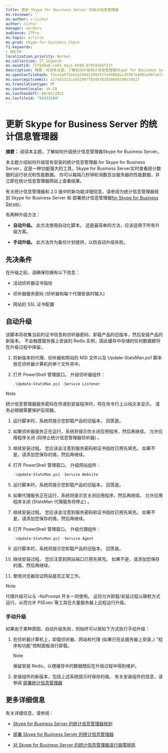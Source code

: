 ```yaml
---
title: 更新 Skype for Business Server 的统计信息管理器
ms.reviewer: ''
ms.author: v-cichur
author: cichur
manager: serdars
audience: ITPro
ms.topic: article
ms.prod: skype-for-business-itpro
f1.keywords:
- NOCSH
localization_priority: Normal
ms.collection: IT_Skype16
ms.assetid: 71f5d0a0-ca81-4ac1-b590-8f854504f21f
description: 摘要：阅读本主题，了解如何升级统计信息管理器Skype for Business Server。
ms.openlocfilehash: f3ce2a6f92ee1d3bd12994f2fe490b0acd5987e4801a98fa57a3527b9fa47dd8
ms.sourcegitcommit: a17ad3332ca5d2997f85db7835500d8190c34b2f
ms.translationtype: MT
ms.contentlocale: zh-CN
ms.lasthandoff: 08/05/2021
ms.locfileid: "54333194"
---
```

# <a name="upgrade-statistics-manager-for-skype-for-business-server"></a>更新 Skype for Business Server 的统计信息管理器
 
**摘要：** 阅读本主题，了解如何升级统计信息管理器Skype for Business Server。
  
本主题介绍如何升级现有安装的统计信息管理器 for Skype for Business Server，这是一种功能强大的工具，Skype for Business Server实时查看统计数据的运行状况和性能数据。 你可以每隔几秒钟轮询数百台服务器的性能数据，并立即在统计信息管理器网站上查看结果。 
  
有关统计信息管理器和 2.0 版中的新功能详细信息，请参阅为统计信息[](plan.md)管理器规划 Skype for Business Server 和 部署统计信息管理器[for Skype for Business Server](deploy.md)。
  
有两种升级方法：
  
- **自动升级。** 此方法使用自动化脚本。 这是最简单的方法，应该适用于所有升级方案。
    
- **手动升级。** 此方法作为备份计划提供，以防自动升级失败。
    
## <a name="prerequisites"></a>先决条件

在升级之前，请确保你拥有以下信息：
  
- 活动侦听器证书指纹
    
- 侦听器服务密码 (侦听器和每个代理安装时输入) 
    
- 网站的 SSL 证书配置
    
## <a name="automated-upgrade"></a>自动升级

该脚本将收集当前的证书信息和侦听器密码，卸载产品的旧版本，然后安装产品的新版本。 不会触摸服务器上安装的 Redis 实例，因此缓存中存储的任何数据都将在升级过程中保留。
  
1. 将新版本的代理、侦听器和网站的 MSI 文件以及 Update-StatsMan.ps1 脚本放在侦听器计算机的单个文件夹中。
    
2. 打开 PowerShell 管理窗口。 升级侦听器组件：
    
   ```PowerShell
   .\Update-StatsMan.ps1 -Service Listener
   ```

> [!NOTE]
> 统计信息管理器服务密码在传递到安装程序时，将在命令行上以纯文本显示。 请务必根据需要保护监视器。 
  
1. 运行脚本时，系统将提示您卸载产品的旧版本。 回答是。
    
2. 如果侦听器服务正在运行，系统将提示你关闭应用程序，然后再继续。 允许应用程序关闭 (将停止统计信息管理器侦听器) 。
    
3. 继续安装过程。 您应该会注意到服务密码和证书指纹已预先填充。 如果不是，请添加您保存的值，然后再继续。
    
4. 打开 PowerShell 管理窗口。 升级网站组件：
    
   ```PowerShell
   .\Update-StatsMan.ps1 -Service Website
   ```

5. 运行脚本时，系统将提示您卸载产品的旧版本。 回答是。
    
6. 如果代理服务正在运行，系统将提示您关闭应用程序，然后再继续。 允许应用程序关闭 (StatsMan 代理服务将停止) 。
    
7. 继续安装过程。 您应该会注意到服务密码和证书指纹已预先填充。 如果不是，请添加您保存的值，然后再继续。
    
8. 打开 PowerShell 管理窗口。 升级代理组件：
    
   ```PowerShell
   .\Update-StatsMan.ps1 -Service Agent
   ```

9. 运行脚本时，系统将提示您卸载产品的旧版本。 回答是。
    
10. 继续安装过程。 您应注意到网站端口已预先填充。 如果不是，请添加您保存的值，然后再继续。
    
11. 使用浏览器验证网站是否正常工作。
    
> [!NOTE]
> 代理升级可以与 -NoPrompt 开关一同使用。 这将允许卸载/安装过程以静默方式运行，从而允许 PSExec 等工具在大量服务器上远程运行升级。 
  
### <a name="manual-upgrade"></a>手动升级

如果由于某种原因，自动升级失败，则始终可以按如下方式执行手动升级：
  
1. 在侦听器计算机上，卸载侦听器、网站和代理 (如果已在此服务器上安装，) "程序和功能"控制面板进行卸载。 
    
    > [!NOTE]
    >  保留安装 Redis，以便缓存中的数据随后在升级过程中得到维护。
  
2. 安装组件的新版本，包括上述系统提示时保存的值。 有关安装组件的信息，请参阅 [部署统计信息管理器](deploy.md#BKMK_Deploy)

    
## <a name="for-more-information"></a>更多详细信息
<a name="BKMK_Fixed"> </a>

有关详细信息，请参阅：
  
- [Skype for Business Server 的统计信息管理器规划](plan.md)
    
- [部署 Skype for Business Server 的统计信息管理器](deploy.md)
    
- [对 Skype for Business Server 的统计信息管理器进行故障排除](troubleshoot.md)
